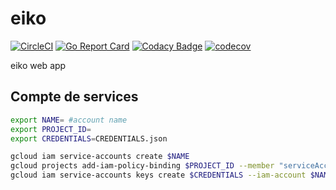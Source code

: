 # eiko
[![CircleCI](https://circleci.com/gh/eiko-team/eiko.svg?style=svg)](https://circleci.com/gh/eiko-team/eiko)
[![Go Report Card](https://goreportcard.com/badge/github.com/eiko-team/eiko)](https://goreportcard.com/report/github.com/eiko-team/eiko)
[![Codacy Badge](https://api.codacy.com/project/badge/Grade/13cbb61d7e734f16a8f0494e0a13a993)](https://www.codacy.com/manual/tomMoulard/eiko?utm_source=github.com&amp;utm_medium=referral&amp;utm_content=eiko-team/eiko&amp;utm_campaign=Badge_Grade)
[![codecov](https://codecov.io/gh/eiko-team/eiko/branch/master/graph/badge.svg)](https://codecov.io/gh/eiko-team/eiko)

eiko web app

## Compte de services

```bash
export NAME= #account name
export PROJECT_ID=
export CREDENTIALS=CREDENTIALS.json
```

```bash
gcloud iam service-accounts create $NAME
gcloud projects add-iam-policy-binding $PROJECT_ID --member "serviceAccount:$NAME@$PROJECT_ID.iam.gserviceaccount.com" --role "roles/owner"
gcloud iam service-accounts keys create $CREDENTIALS --iam-account $NAME@$PROJECT_ID.iam.gserviceaccount.com
